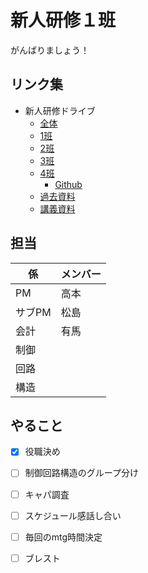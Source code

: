 # 新人研修１班
がんばりましょう！
## リンク集
- 新人研修ドライブ
  - [全体](https://drive.google.com/drive/folders/0AHxj9B6A-i3nUk9PVA)
  - [1班](https://drive.google.com/drive/folders/1fuQj2ZdU2i1ztvP8cMupNeCyGlKzFXVD?usp=share_link)
  - [2班](https://drive.google.com/drive/folders/17JiGBK1rWYq2pH4IF9apeF56FSphGq38?usp=share_link)
  - [3班](https://drive.google.com/drive/folders/1KaAew2oq5x1Oz3KXBPkpSnWmeJwkm1AS?usp=share_link)
  - [4班](https://drive.google.com/drive/folders/1t5zUXrW9NQc5wDzBTIlvlq6twjz0au6U?usp=share_link)
    - [Github](https://github.com/laika90/shinjinkennsyu_4)  
  - [過去資料](https://drive.google.com/drive/folders/1fyBqxYrH-SqBb3Y9DCdgGmuoIhjmhIGL)
  - [講義資料](https://drive.google.com/drive/folders/1qMc2WkkLBbAq9HuBZSc5J8Xlq4ZsboBi)

 ## 担当
  |係|メンバー|
  |---|---|  
  |PM|高本|  
  |サブPM|松島|  
  |会計|有馬|  
  |制御||
  |回路||
  |構造||

## やること
- [x] 役職決め
- [ ] 制御回路構造のグループ分け
- [ ] キャパ調査
- [ ] スケジュール感話し合い
- [ ] 毎回のmtg時間決定
- [ ] ブレスト

